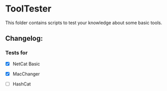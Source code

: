 # ToolTester

This folder contains scripts to test your knowledge about some basic tools.

## Changelog:
### Tests for 

- [x] NetCat Basic

- [x] MacChanger

- [ ] HashCat
